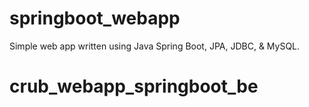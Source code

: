 # springboot_webapp
Simple web app written using Java Spring Boot, JPA, JDBC, & MySQL.
# crub_webapp_springboot_be
